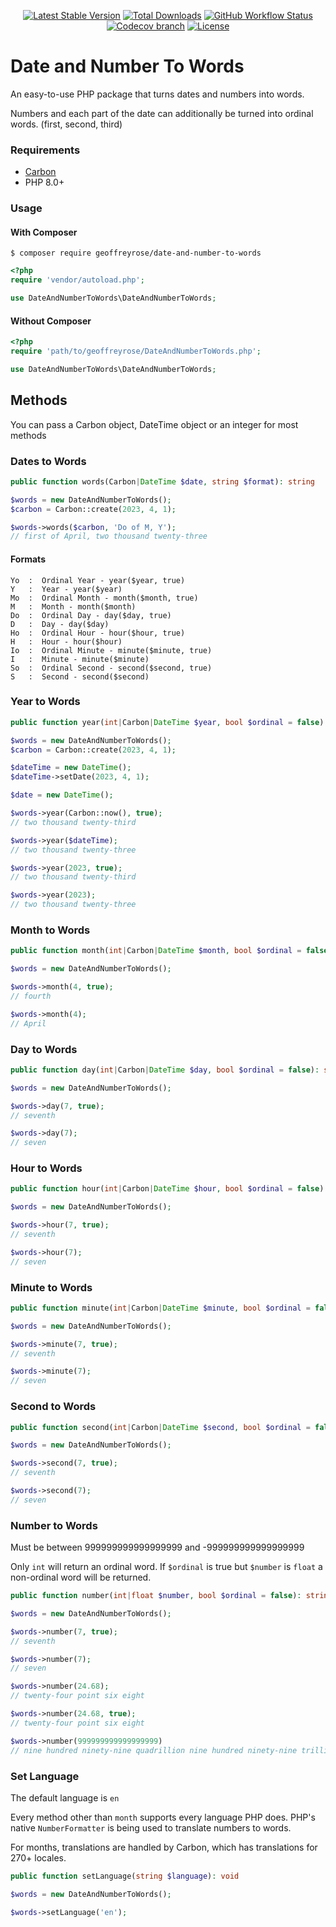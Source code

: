 <div style="text-align: center;"> 

[![Latest Stable Version](https://img.shields.io/packagist/v/geoffreyrose/date-and-number-to-words?style=flat-square)](https://packagist.org/packages/geoffreyrose/date-and-number-to-words)
[![Total Downloads](https://img.shields.io/packagist/dt/geoffreyrose/date-and-number-to-words?style=flat-square)](https://packagist.org/packages/geoffreyrose/date-and-number-to-words/stats)
[![GitHub Workflow Status](https://img.shields.io/github/actions/workflow/status/geoffreyrose/date-and-number-to-words/main.yml?branch=main&style=flat-square)](https://github.com/geoffreyrose/date-and-number-to-words/actions?query=branch%3Amain)
[![Codecov branch](https://img.shields.io/codecov/c/gh/geoffreyrose/date-and-number-to-words/main?style=flat-square)](https://app.codecov.io/gh/geoffreyrose/date-and-number-to-words/branch/main)
[![License](https://img.shields.io/github/license/geoffreyrose/date-and-number-to-words?style=flat-square)](https://github.com/geoffreyrose/date-and-number-to-words/blob/main/License)
</div>

# Date and Number To Words
An easy-to-use PHP package that turns dates and numbers into words. 

Numbers and each part of the date can additionally be turned into ordinal words. (first, second, third)



### Requirements
* [Carbon](http://carbon.nesbot.com/)
* PHP 8.0+

### Usage

#### With Composer
```
$ composer require geoffreyrose/date-and-number-to-words
```

```php
<?php
require 'vendor/autoload.php';

use DateAndNumberToWords\DateAndNumberToWords;
```

#### Without Composer

```php
<?php
require 'path/to/geoffreyrose/DateAndNumberToWords.php';

use DateAndNumberToWords\DateAndNumberToWords;
```


## Methods

You can pass a Carbon object, DateTime object or an integer for most methods

### Dates to Words

```php
public function words(Carbon|DateTime $date, string $format): string

$words = new DateAndNumberToWords();
$carbon = Carbon::create(2023, 4, 1);

$words->words($carbon, 'Do of M, Y');
// first of April, two thousand twenty-three
```

#### Formats

```text
Yo  :  Ordinal Year - year($year, true)
Y   :  Year - year($year)
Mo  :  Ordinal Month - month($month, true)
M   :  Month - month($month)
Do  :  Ordinal Day - day($day, true)
D   :  Day - day($day)
Ho  :  Ordinal Hour - hour($hour, true)
H   :  Hour - hour($hour)
Io  :  Ordinal Minute - minute($minute, true)
I   :  Minute - minute($minute)
So  :  Ordinal Second - second($second, true)
S   :  Second - second($second)
```

### Year to Words

```php
public function year(int|Carbon|DateTime $year, bool $ordinal = false): string

$words = new DateAndNumberToWords();
$carbon = Carbon::create(2023, 4, 1);

$dateTime = new DateTime();
$dateTime->setDate(2023, 4, 1);

$date = new DateTime();

$words->year(Carbon::now(), true);
// two thousand twenty-third

$words->year($dateTime);
// two thousand twenty-three

$words->year(2023, true);
// two thousand twenty-third

$words->year(2023);
// two thousand twenty-three

```

### Month to Words

```php
public function month(int|Carbon|DateTime $month, bool $ordinal = false): string

$words = new DateAndNumberToWords();

$words->month(4, true);
// fourth

$words->month(4);
// April
```

### Day to Words

```php
public function day(int|Carbon|DateTime $day, bool $ordinal = false): string

$words = new DateAndNumberToWords();

$words->day(7, true);
// seventh

$words->day(7);
// seven
```

### Hour to Words

```php
public function hour(int|Carbon|DateTime $hour, bool $ordinal = false): string

$words = new DateAndNumberToWords();

$words->hour(7, true);
// seventh

$words->hour(7);
// seven
```

### Minute to Words

```php
public function minute(int|Carbon|DateTime $minute, bool $ordinal = false): string

$words = new DateAndNumberToWords();

$words->minute(7, true);
// seventh

$words->minute(7);
// seven
```

### Second to Words

```php
public function second(int|Carbon|DateTime $second, bool $ordinal = false): string

$words = new DateAndNumberToWords();

$words->second(7, true);
// seventh

$words->second(7);
// seven
```

### Number to Words

Must be between 999999999999999999 and -999999999999999999

Only `int` will return an ordinal word. If `$ordinal` is true but `$number` is `float` a non-ordinal word will be returned.

```php
public function number(int|float $number, bool $ordinal = false): string

$words = new DateAndNumberToWords();

$words->number(7, true);
// seventh

$words->number(7);
// seven

$words->number(24.68);
// twenty-four point six eight

$words->number(24.68, true);
// twenty-four point six eight

$words->number(999999999999999999)
// nine hundred ninety-nine quadrillion nine hundred ninety-nine trillion nine hundred ninety-nine billion nine hundred ninety-nine million nine hundred ninety-nine thousand nine hundred ninety-nine

```




### Set Language

The default language is `en`

Every method other than `month` supports every language PHP does. PHP's native `NumberFormatter` is being used to translate numbers to words.

For months, translations are handled by Carbon, which has translations for 270+ locales.  
 

```php
public function setLanguage(string $language): void

$words = new DateAndNumberToWords();

$words->setLanguage('en');

```
